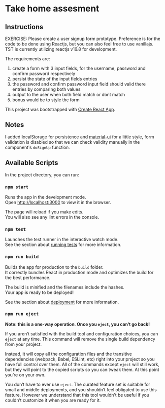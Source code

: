 # Take home assesment

## Instructions

EXERCISE:
Please create a user signup form prototype. Preference is for the code to be done using Reactjs, but you can also feel free to use vanillajs. TST is currently utilizing reactjs v16.8 for development.

The requirements are:

1. create a form with 3 input fields, for the username, password and confirm password respectively
2. persist the state of the input fields entries
3. the password and confirm password input field should valid there entries by comparing both values
4. output to the user when both field match or dont match
5. bonus would be to style the form

This project was bootstrapped with [Create React App](https://github.com/facebook/create-react-app).

## Notes

I added localStorage for persistence and [material-ui](https://mui.com/material-ui) for a little style, form validation is disabled so that we can check validity manually in the component's `doSignUp` function.

## Available Scripts

In the project directory, you can run:

### `npm start`

Runs the app in the development mode.\
Open [http://localhost:3000](http://localhost:3000) to view it in the browser.

The page will reload if you make edits.\
You will also see any lint errors in the console.

### `npm test`

Launches the test runner in the interactive watch mode.\
See the section about [running tests](https://facebook.github.io/create-react-app/docs/running-tests) for more information.

### `npm run build`

Builds the app for production to the `build` folder.\
It correctly bundles React in production mode and optimizes the build for the best performance.

The build is minified and the filenames include the hashes.\
Your app is ready to be deployed!

See the section about [deployment](https://facebook.github.io/create-react-app/docs/deployment) for more information.

### `npm run eject`

**Note: this is a one-way operation. Once you `eject`, you can’t go back!**

If you aren’t satisfied with the build tool and configuration choices, you can `eject` at any time. This command will remove the single build dependency from your project.

Instead, it will copy all the configuration files and the transitive dependencies (webpack, Babel, ESLint, etc) right into your project so you have full control over them. All of the commands except `eject` will still work, but they will point to the copied scripts so you can tweak them. At this point you’re on your own.

You don’t have to ever use `eject`. The curated feature set is suitable for small and middle deployments, and you shouldn’t feel obligated to use this feature. However we understand that this tool wouldn’t be useful if you couldn’t customize it when you are ready for it.
